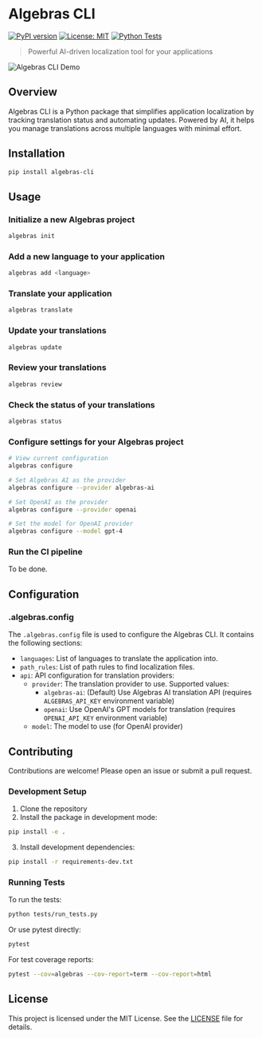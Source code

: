 # Algebras CLI

[![PyPI version](https://badge.fury.io/py/algebras-cli.svg)](https://badge.fury.io/py/algebras-cli)
[![License: MIT](https://img.shields.io/badge/License-MIT-yellow.svg)](https://opensource.org/licenses/MIT)
[![Python Tests](https://github.com/algebras-ai/algebras-cli/actions/workflows/python-tests.yml/badge.svg)](https://github.com/algebras-ai/algebras-cli/actions/workflows/python-tests.yml)


> Powerful AI-driven localization tool for your applications

![Algebras CLI Demo](imgs/demo-font-size-30.gif)

## Overview

Algebras CLI is a Python package that simplifies application localization by tracking translation status and automating updates. Powered by AI, it helps you manage translations across multiple languages with minimal effort.

## Installation

```bash
pip install algebras-cli
```

## Usage

### Initialize a new Algebras project

```bash
algebras init
```


### Add a new language to your application

```bash
algebras add <language>
```


### Translate your application

```bash
algebras translate
```


### Update your translations

```bash
algebras update
```


### Review your translations

```bash
algebras review
```


### Check the status of your translations

```bash
algebras status
```

### Configure settings for your Algebras project

```bash
# View current configuration
algebras configure

# Set Algebras AI as the provider
algebras configure --provider algebras-ai

# Set OpenAI as the provider
algebras configure --provider openai

# Set the model for OpenAI provider
algebras configure --model gpt-4
```

### Run the CI pipeline

To be done.

## Configuration

### .algebras.config

The `.algebras.config` file is used to configure the Algebras CLI. It contains the following sections:

- `languages`: List of languages to translate the application into.
- `path_rules`: List of path rules to find localization files.
- `api`: API configuration for translation providers:
  - `provider`: The translation provider to use. Supported values:
    - `algebras-ai`: (Default) Use Algebras AI translation API (requires `ALGEBRAS_API_KEY` environment variable)
    - `openai`: Use OpenAI's GPT models for translation (requires `OPENAI_API_KEY` environment variable)
  - `model`: The model to use (for OpenAI provider)



## Contributing

Contributions are welcome! Please open an issue or submit a pull request.

### Development Setup

1. Clone the repository
2. Install the package in development mode:

```bash
pip install -e .
```

3. Install development dependencies:

```bash
pip install -r requirements-dev.txt
```

### Running Tests

To run the tests:

```bash
python tests/run_tests.py
```

Or use pytest directly:

```bash
pytest
```

For test coverage reports:

```bash
pytest --cov=algebras --cov-report=term --cov-report=html
```

## License

This project is licensed under the MIT License. See the [LICENSE](LICENSE) file for details.